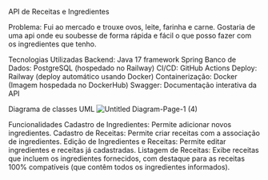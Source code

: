 API de Receitas e Ingredientes

Problema:
Fui ao mercado e trouxe ovos, leite, farinha e carne. Gostaria de uma api onde eu soubesse de forma rápida e fácil o que posso fazer com os ingredientes que tenho.

Tecnologias Utilizadas
Backend: Java 17 framework Spring
Banco de Dados: PostgreSQL (hospedado no Railway)
CI/CD: GitHub Actions
Deploy: Railway (deploy automático usando Docker)
Containerização: Docker (Imagem hospedada no DockerHub)
Swagger: Documentação interativa da API

Diagrama de classes UML
![Untitled Diagram-Page-1 (4)](https://github.com/user-attachments/assets/a31a0513-7025-4a59-b945-9b9928a52daa)

Funcionalidades
Cadastro de Ingredientes: Permite adicionar novos ingredientes.
Cadastro de Receitas: Permite criar receitas com a associação de ingredientes.
Edição de Ingredientes e Receitas: Permite editar ingredientes e receitas já cadastradas.
Listagem de Receitas: Exibe receitas que incluem os ingredientes fornecidos, com destaque para as receitas 100% compatíveis (que contêm todos os ingredientes informados).
